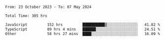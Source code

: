 

<!--START_SECTION:waka-->

```txt
From: 23 October 2023 - To: 07 May 2024

Total Time: 305 hrs

JavaScript         152 hrs         ██████████▒░░░░░░░░░░░░░░   41.82 %
TypeScript         89 hrs 4 mins   ██████░░░░░░░░░░░░░░░░░░░   24.51 %
Other              58 hrs 27 mins  ████░░░░░░░░░░░░░░░░░░░░░   16.09 %
```

<!--END_SECTION:waka-->
